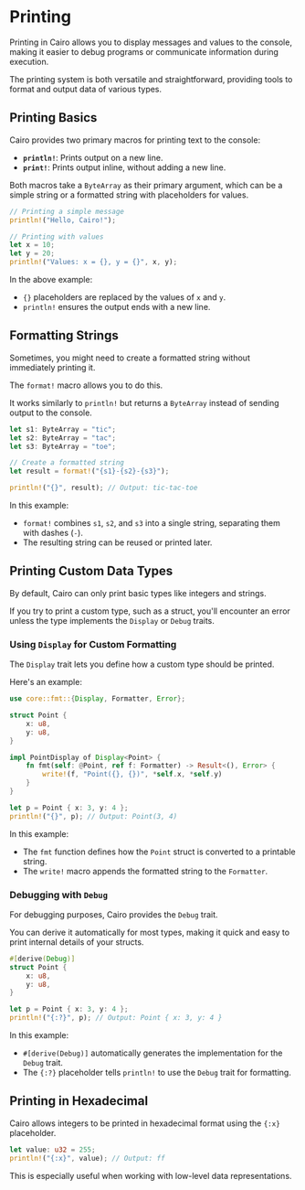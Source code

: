 # Printing

Printing in Cairo allows you to display messages and values to the console, making it easier to debug programs or communicate information during execution.

The printing system is both versatile and straightforward, providing tools to format and output data of various types.

## Printing Basics

Cairo provides two primary macros for printing text to the console:

- **`println!`**: Prints output on a new line.
- **`print!`**: Prints output inline, without adding a new line.

Both macros take a `ByteArray` as their primary argument, which can be a simple string or a formatted string with placeholders for values.

```rust
// Printing a simple message
println!("Hello, Cairo!");

// Printing with values
let x = 10;
let y = 20;
println!("Values: x = {}, y = {}", x, y);
```

In the above example:
- `{}` placeholders are replaced by the values of `x` and `y`.
- `println!` ensures the output ends with a new line.

## Formatting Strings

Sometimes, you might need to create a formatted string without immediately printing it.

The `format!` macro allows you to do this.

It works similarly to `println!` but returns a `ByteArray` instead of sending output to the console.

```rust
let s1: ByteArray = "tic";
let s2: ByteArray = "tac";
let s3: ByteArray = "toe";

// Create a formatted string
let result = format!("{s1}-{s2}-{s3}");

println!("{}", result); // Output: tic-tac-toe
```

In this example:
- `format!` combines `s1`, `s2`, and `s3` into a single string, separating them with dashes (`-`).
- The resulting string can be reused or printed later.

## Printing Custom Data Types

By default, Cairo can only print basic types like integers and strings.

If you try to print a custom type, such as a struct, you'll encounter an error unless the type implements the `Display` or `Debug` traits.

### Using `Display` for Custom Formatting

The `Display` trait lets you define how a custom type should be printed.

Here's an example:

```rust
use core::fmt::{Display, Formatter, Error};

struct Point {
    x: u8,
    y: u8,
}

impl PointDisplay of Display<Point> {
    fn fmt(self: @Point, ref f: Formatter) -> Result<(), Error> {
        write!(f, "Point({}, {})", *self.x, *self.y)
    }
}

let p = Point { x: 3, y: 4 };
println!("{}", p); // Output: Point(3, 4)
```

In this example:
- The `fmt` function defines how the `Point` struct is converted to a printable string.
- The `write!` macro appends the formatted string to the `Formatter`.

### Debugging with `Debug`

For debugging purposes, Cairo provides the `Debug` trait.

You can derive it automatically for most types, making it quick and easy to print internal details of your structs.

```rust
#[derive(Debug)]
struct Point {
    x: u8,
    y: u8,
}

let p = Point { x: 3, y: 4 };
println!("{:?}", p); // Output: Point { x: 3, y: 4 }
```

In this example:
- `#[derive(Debug)]` automatically generates the implementation for the `Debug` trait.
- The `{:?}` placeholder tells `println!` to use the `Debug` trait for formatting.

## Printing in Hexadecimal

Cairo allows integers to be printed in hexadecimal format using the `{:x}` placeholder.

```rust
let value: u32 = 255;
println!("{:x}", value); // Output: ff
```

This is especially useful when working with low-level data representations.
